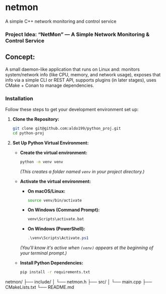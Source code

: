 # netmon
A simple C++ network monitoring and control service

### Project Idea: “NetMon” — A Simple Network Monitoring & Control Service

## Concept:
A small daemon-like application that runs on Linux and:
monitors system/network info (like CPU, memory, and network usage),
exposes that info via a simple CLI or REST API,
supports plugins (in later stages),
uses CMake + Conan to manage dependencies.

### Installation

Follow these steps to get your development environment set up:

1.  **Clone the Repository:**

    ```bash
    git clone git@github.com:aldo199/python_proj.git
    cd python-proj
    ```

2.  **Set Up Python Virtual Environment:**

    *   **Create the virtual environment:**
        ```bash
        python -m venv venv
        ```
        *(This creates a folder named `venv` in your project directory.)*

    *   **Activate the virtual environment:**
        *   **On macOS/Linux:**
            ```bash
            source venv/bin/activate
            ```
        *   **On Windows (Command Prompt):**
            ```cmd
            venv\Scripts\activate.bat
            ```
        *   **On Windows (PowerShell):**
            ```powershell
            .\venv\Scripts\Activate.ps1
            ```
        *(You'll know it's active when `(venv)` appears at the beginning of your terminal prompt.)*

    *   **Install Python Dependencies:**
        ```bash
        pip install -r requirements.txt
        ```

netmon/
├── include/
│   └── netmon.h
├── src/
│   └── main.cpp
├── CMakeLists.txt
└── README.md

